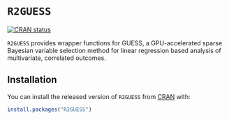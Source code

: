 # `R2GUESS`

[![CRAN status](https://www.r-pkg.org/badges/version/R2GUESS)](https://cran.r-project.org/package=R2GUESS)

`R2GUESS` provides wrapper functions for GUESS, a GPU-accelerated sparse Bayesian variable selection method for linear regression based analysis of multivariate, correlated outcomes.

## Installation

You can install the released version of `R2GUESS` from [CRAN](https://CRAN.R-project.org) with:

``` r
install.packages("R2GUESS")
```
